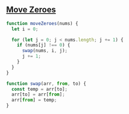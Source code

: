 ## [Move Zeroes](https://leetcode.com/problems/move-zeroes/description/)

<!-- notecardId: 1741007905924 -->

```js
function moveZeroes(nums) {
  let i = 0;

  for (let j = 0; j < nums.length; j += 1) {
    if (nums[j] !== 0) {
      swap(nums, i, j);
      j += 1;
    }
  }
}

function swap(arr, from, to) {
  const temp = arr[to];
  arr[to] = arr[from];
  arr[from] = temp;
}
```
